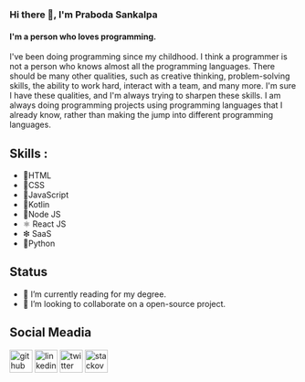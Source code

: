 ### Hi there 👋, I'm Praboda Sankalpa
#### I'm a person who loves programming.
I've been doing programming since my childhood. I think a programmer is not a person who knows almost all the programming languages. There should be many other qualities, such as creative thinking, problem-solving skills, the ability to work hard, interact with a team, and many more. I'm sure I have these qualities, and I'm always trying to sharpen these skills. I am always doing programming projects using programming languages that I already know, rather than making the jump into different programming languages. 

## Skills :

* 🧡HTML
* 💙CSS
* 💛JavaScript
* 💜Kotlin
* 💚Node JS
* ⚛ React JS
* ❇ SaaS
* 🔸Python

## Status

- 🌱 I’m currently reading for my degree.
- 👯 I’m looking to collaborate on a open-source project.

## Social Meadia

[<img src='https://cdn.jsdelivr.net/npm/simple-icons@3.0.1/icons/github.svg' alt='github' height='40'>](https://github.com/PrabodaSankalpa)  [<img src='https://cdn.jsdelivr.net/npm/simple-icons@3.0.1/icons/linkedin.svg' alt='linkedin' height='40'>](https://www.linkedin.com/in/praboda-sankalpa/)  [<img src='https://cdn.jsdelivr.net/npm/simple-icons@3.0.1/icons/twitter.svg' alt='twitter' height='40'>](https://twitter.com/PrabodaSankalpa)  [<img src='https://cdn.jsdelivr.net/npm/simple-icons@3.0.1/icons/stackoverflow.svg' alt='stackoverflow' height='40'>](https://stackoverflow.com/users/16920954) 
